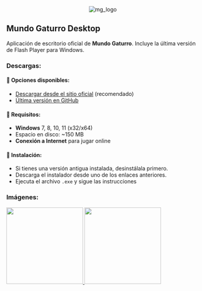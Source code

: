 <p align="center">
  <img src="https://github.com/user-attachments/assets/874105d1-57c7-42a9-a24f-91fb08a4d3b4" alt="mg_logo">
</p>

## Mundo Gaturro Desktop
Aplicación de escritorio oficial de **Mundo Gaturro**. Incluye la última versión de Flash Player para Windows.

### Descargas:
#### 📌 Opciones disponibles:
- [Descargar desde el sitio oficial](https://login.mundogaturro.com/) (recomendado)
- [Última versión en GitHub](https://github.com/zer-mg/mundogaturro-installers/releases/latest/)
#### 📂 Requisitos:
- **Windows** 7, 8, 10, 11 (x32/x64)
- Espacio en disco: ~150 MB
- **Conexión a Internet** para jugar online
#### 📖 Instalación:
- Si tienes una versión antigua instalada, desinstálala primero.
- Descarga el instalador desde uno de los enlaces anteriores.
- Ejecuta el archivo `.exe` y sigue las instrucciones

### Imágenes:
<a href="https://github.com/user-attachments/assets/3a872983-cb09-4619-931f-13e53d77355a">
  <img src="https://github.com/user-attachments/assets/3a872983-cb09-4619-931f-13e53d77355a" width="200">
</a>
<a href="https://github.com/user-attachments/assets/87ee4410-737e-41ad-a1d1-b3d5792df8fe">
  <img src="https://github.com/user-attachments/assets/87ee4410-737e-41ad-a1d1-b3d5792df8fe" width="200">
</a>
